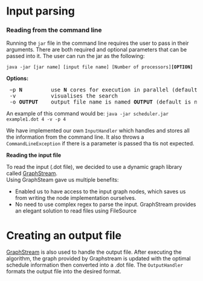 # Input parsing

### Reading from the command line

Running the `jar` file in the command line requires the user to pass in their arguments. There are both required and optional parameters that can be passed into it. The user can run the jar as the following:

`java -jar [jar name] [input file name] [Number of processors]`**`[OPTION]`**

**Options:**
<pre>
 −p <b>N</b>         use <b>N</b> cores for execution in parallel (default is sequential)
 -v           visualises the search
 -o <b>OUTPUT</b>    output file name is named <b>OUTPUT</b> (default is named INPUT-output.dot)
</pre>


An example of this command would be:
`java -jar scheduler.jar example1.dot 4 -v -p 4`

We have implemented our own `InputHandler` which handles and stores all the information from the command line. It also throws a `CommandLineException` if there is a parameter is passed tha tis not expected.

**Reading the input file**

To read the input (.dot file), we decided to use a dynamic graph library called 
[GraphStream](http://graphstream-project.org/).  
Using GraphSteam gave us multiple benefits:
+ Enabled us to have access to the input graph nodes, which saves us from writing the node 
implementation ourselves.
+ No need to use complex regex to parse the input. GraphStream provides an elegant solution
to read files using FileSource 

# Creating an output file

[GraphStream](http://graphstream-project.org/) is also used to handle the output file. After executing the algorithm, the graph provided by Graphstream is updated with the optimal schedule information then converted into a .dot file. The `OutputHandler` formats the output file into the desired format.